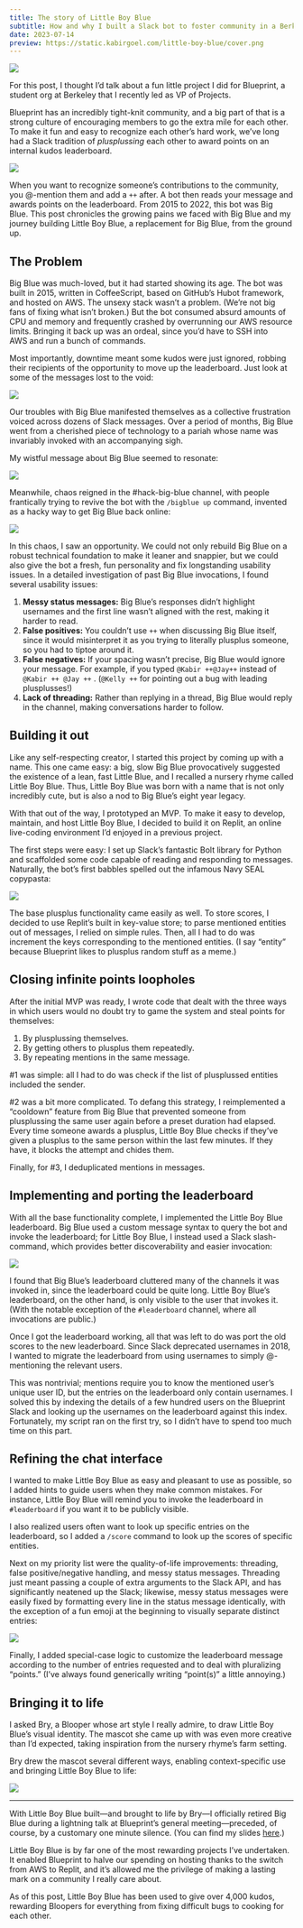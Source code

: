 ```yaml
---
title: The story of Little Boy Blue
subtitle: How and why I built a Slack bot to foster community in a Berkeley student org
date: 2023-07-14
preview: https://static.kabirgoel.com/little-boy-blue/cover.png
---
```


![](https://static.kabirgoel.com/little-boy-blue/intro.png)

For this post, I thought I’d talk about a fun little project I did for Blueprint, a student org at Berkeley that I recently led as VP of Projects.

Blueprint has an incredibly tight-knit community, and a big part of that is a strong culture of encouraging members to go the extra mile for each other. To make it fun and easy to recognize each other’s hard work, we’ve long had a Slack tradition of _plusplussing_ each other to award points on an internal kudos leaderboard.

![](https://static.kabirgoel.com/example-plus-plus.png)

When you want to recognize someone’s contributions to the community, you @-mention them and add a `++` after. A bot then reads your message and awards points on the leaderboard. From 2015 to 2022, this bot was Big Blue. This post chronicles the growing pains we faced with Big Blue and my journey building Little Boy Blue, a replacement for Big Blue, from the ground up.

## The Problem

Big Blue was much-loved, but it had started showing its age. The bot was built in 2015, written in CoffeeScript, based on GitHub’s Hubot framework, and hosted on AWS. The unsexy stack wasn’t a problem. (We’re not big fans of fixing what isn’t broken.) But the bot consumed absurd amounts of CPU and memory and frequently crashed by overrunning our AWS resource limits. Bringing it back up was an ordeal, since you’d have to SSH into AWS and run a bunch of commands.

Most importantly, downtime meant some kudos were just ignored, robbing their recipients of the opportunity to move up the leaderboard. Just look at some of the messages lost to the void:

![](https://static.kabirgoel.com/little-boy-blue/into-the-void.png)

Our troubles with Big Blue manifested themselves as a collective frustration voiced across dozens of Slack messages. Over a period of months, Big Blue went from a cherished piece of technology to a pariah whose name was invariably invoked with an accompanying sigh.

My wistful message about Big Blue seemed to resonate:

![](https://static.kabirgoel.com/little-boy-blue/hater.png)

Meanwhile, chaos reigned in the #hack-big-blue channel, with people frantically trying to revive the bot with the `/bigblue up` command, invented as a hacky way to get Big Blue back online:

![](https://static.kabirgoel.com/little-boy-blue/panik.png)

In this chaos, I saw an opportunity. We could not only rebuild Big Blue on a robust technical foundation to make it leaner and snappier, but we could also give the bot a fresh, fun personality and fix longstanding usability issues. In a detailed investigation of past Big Blue invocations, I found several usability issues:

1. **Messy status messages:** Big Blue’s responses didn’t highlight usernames and the first line wasn’t aligned with the rest, making it harder to read.
2. **False positives:** You couldn’t use `++` when discussing Big Blue itself, since it would misinterpret it as you trying to literally plusplus someone, so you had to tiptoe around it.
3. **False negatives:** If your spacing wasn’t precise, Big Blue would ignore your message. For example, if you typed `@Kabir ++@Jay++` instead of `@Kabir ++ @Jay ++` . (`@Kelly ++` for pointing out a bug with leading plusplusses!)
4. **Lack of threading:** Rather than replying in a thread, Big Blue would reply in the channel, making conversations harder to follow.

## Building it out

Like any self-respecting creator, I started this project by coming up with a name. This one came easy: a big, slow Big Blue provocatively suggested the existence of a lean, fast Little Blue, and I recalled a nursery rhyme called Little Boy Blue. Thus, Little Boy Blue was born with a name that is not only incredibly cute, but is also a nod to Big Blue’s eight year legacy.

With that out of the way, I prototyped an MVP. To make it easy to develop, maintain, and host Little Boy Blue, I decided to build it on Replit, an online live-coding environment I’d enjoyed in a previous project.

The first steps were easy: I set up Slack’s fantastic Bolt library for Python and scaffolded some code capable of reading and responding to messages. Naturally, the bot’s first babbles spelled out the infamous Navy SEAL copypasta:

![](https://static.kabirgoel.com/little-boy-blue/copypasta.png)

The base plusplus functionality came easily as well. To store scores, I decided to use Replit’s built in key-value store; to parse mentioned entities out of messages, I relied on simple rules. Then, all I had to do was increment the keys corresponding to the mentioned entities. (I say “entity” because Blueprint likes to plusplus random stuff as a meme.)

## Closing infinite points loopholes

After the initial MVP was ready, I wrote code that dealt with the three ways in which users would no doubt try to game the system and steal points for themselves:

1. By plusplussing themselves.
2. By getting others to plusplus them repeatedly.
3. By repeating mentions in the same message.

\#1 was simple: all I had to do was check if the list of plusplussed entities included the sender.

\#2 was a bit more complicated. To defang this strategy, I reimplemented a “cooldown” feature from Big Blue that prevented someone from plusplussing the same user again before a preset duration had elapsed. Every time someone awards a plusplus, Little Boy Blue checks if they’ve given a plusplus to the same person within the last few minutes. If they have, it blocks the attempt and chides them.

Finally, for #3, I deduplicated mentions in messages.

## Implementing and porting the leaderboard

With all the base functionality complete, I implemented the Little Boy Blue leaderboard. Big Blue used a custom message syntax to query the bot and invoke the leaderboard; for Little Boy Blue, I instead used a Slack slash-command, which provides better discoverability and easier invocation:

![](https://static.kabirgoel.com/little-boy-blue/slash-command.png)

I found that Big Blue’s leaderboard cluttered many of the channels it was invoked in, since the leaderboard could be quite long. Little Boy Blue’s leaderboard, on the other hand, is only visible to the user that invokes it. (With the notable exception of the `#leaderboard` channel, where all invocations are public.)

Once I got the leaderboard working, all that was left to do was port the old scores to the new leaderboard. Since Slack deprecated usernames in 2018, I wanted to migrate the leaderboard from using usernames to simply @-mentioning the relevant users.

This was nontrivial; mentions require you to know the mentioned user’s unique user ID, but the entries on the leaderboard only contain usernames. I solved this by indexing the details of a few hundred users on the Blueprint Slack and looking up the usernames on the leaderboard against this index. Fortunately, my script ran on the first try, so I didn’t have to spend too much time on this part.

## Refining the chat interface

I wanted to make Little Boy Blue as easy and pleasant to use as possible, so I added hints to guide users when they make common mistakes. For instance, Little Boy Blue will remind you to invoke the leaderboard in `#leaderboard` if you want it to be publicly visible.

I also realized users often want to look up specific entries on the leaderboard, so I added a `/score` command to look up the scores of specific entities.

Next on my priority list were the quality-of-life improvements: threading, false positive/negative handling, and messy status messages. Threading just meant passing a couple of extra arguments to the Slack API, and has significantly neatened up the Slack; likewise, messy status messages were easily fixed by formatting every line in the status message identically, with the exception of a fun emoji at the beginning to visually separate distinct entries:

![](https://static.kabirgoel.com/little-boy-blue/status-emoji.png)

Finally, I added special-case logic to customize the leaderboard message according to the number of entries requested and to deal with pluralizing “points.” (I’ve always found generically writing “point(s)” a little annoying.)

## Bringing it to life

I asked Bry, a Blooper whose art style I really admire, to draw Little Boy Blue’s visual identity. The mascot she came up with was even more creative than I’d expected, taking inspiration from the nursery rhyme’s farm setting.

Bry drew the mascot several different ways, enabling context-specific use and bringing Little Boy Blue to life:

![](https://static.kabirgoel.com/little-boy-blue/cover.png)

---

With Little Boy Blue built—and brought to life by Bry—I officially retired Big Blue during a lightning talk at Blueprint’s general meeting—preceded, of course, by a customary one minute silence. (You can find my slides [here](https://static.kabirgoel.com/slides.pdf).)

Little Boy Blue is by far one of the most rewarding projects I’ve undertaken. It enabled Blueprint to halve our spending on hosting thanks to the switch from AWS to Replit, and it’s allowed me the privilege of making a lasting mark on a community I really care about.

As of this post, Little Boy Blue has been used to give over 4,000 kudos, rewarding Bloopers for everything from fixing difficult bugs to cooking for each other.

